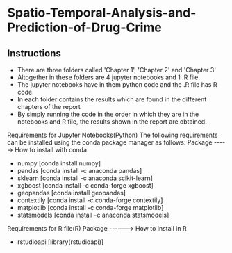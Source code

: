 # Spatio-Temporal-Analysis-and-Prediction-of-Drug-Crime
## Instructions

- There are three folders called 'Chapter 1', 'Chapter 2' and 'Chapter 3'
- Altogether in these folders are 4 jupyter notebooks and 1 .R file. 
- The jupyter notebooks have in them python code and the .R file has R code. 
- In each folder contains the results which are found in the different chapters of the report
- By simply running the code in the order in which they are in the notebooks and R file, the results shown in the report are obtained.


Requirements for Jupyter Notebooks(Python)
The following requirements can be installed using the conda package manager as follows:
Package    ----->  How to install with conda.
- numpy              [conda install numpy]
- pandas             [conda install -c anaconda pandas]
- sklearn            [conda install -c anaconda scikit-learn]
- xgboost            [conda install -c conda-forge xgboost]
- geopandas          [conda install geopandas]
- contextily         [conda install -c conda-forge contextily]
- matplotlib         [conda install -c conda-forge matplotlib]
- statsmodels        [conda install -c anaconda statsmodels]


Requirements for R file(R)
Package    ------> How to install in R
- rstudioapi         [library(rstudioapi)]
